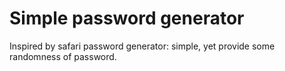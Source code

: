 # Simple password generator

Inspired by safari password generator: simple, yet provide some randomness of password.

